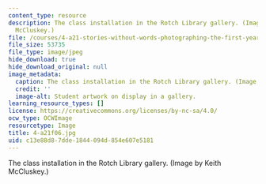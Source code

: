 ```yaml
---
content_type: resource
description: The class installation in the Rotch Library gallery. (Image by Keith
  McCluskey.)
file: /courses/4-a21-stories-without-words-photographing-the-first-year-fall-2006/c13e88d87dde1844094d854e607e5181_4-a21f06.jpg
file_size: 53735
file_type: image/jpeg
hide_download: true
hide_download_original: null
image_metadata:
  caption: The class installation in the Rotch Library gallery. (Image by [Keith McCluskey](https://keithmccluskey.com/).)
  credit: ''
  image-alt: Student artwork on display in a gallery.
learning_resource_types: []
license: https://creativecommons.org/licenses/by-nc-sa/4.0/
ocw_type: OCWImage
resourcetype: Image
title: 4-a21f06.jpg
uid: c13e88d8-7dde-1844-094d-854e607e5181
---
```

The class installation in the Rotch Library gallery. (Image by Keith McCluskey.)